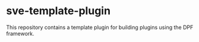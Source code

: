 # sve-template-plugin
This repository contains a template plugin for building plugins using the DPF framework.
